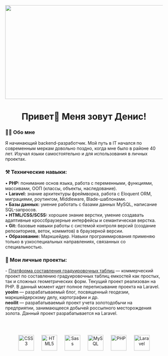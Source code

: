 <div align="center">
  <img height="300" width="600" src="https://user-images.githubusercontent.com/74038190/225813708-98b745f2-7d22-48cf-9150-083f1b00d6c9.gif"  />
</div>
<h1 align="center">Привет👋 Меня зовут Денис!</h1>
<h3 align="left">👨‍⚖️  Обо мне</h3>

<p align="left">Я начинающий backend-разработчик. Мой путь в IT начался по современным меркам довольно поздно, когда мне было в районе 40 лет. Изучал языки самостоятельно и для использования в личных проектах.</p>

<h3 align="left">⚒  Технические навыки:</h3>
• <b>PHP:</b> понимание основ языка, работа с переменными, функциями, массивами, ООП (классы, объекты, наследование).<br>
• <b>Laravel:</b> знание архитектуры фреймворка, работа с Eloquent ORM, миграциями, роутингом, Middleware, Blade-шаблонами.<br>
• <b>Базы данных:</b> умение работать с базами данных MySQL, написание SQL-запросов.<br>
• <b>HTML/CSS/SCSS:</b> хорошее знание верстки, умение создавать адаптивные кроссбраузерные интерфейсы и семантическая верстка.<br>
• <b>Git:</b> базовые навыки работы с системой контроля версий (создание репозиториев, веток, коммитов) в браузерной версии.<br>
• <b>Образование:</b> Маркшейдер. Навыки программирования применяю только в узкоспециальных направлениях, связанных со специальностью.<br>

<h3 align="left">💼 Мои личные проекты:</h3>
- <a href='https://evii.ru/'>Платформа составления градуировочных таблиц</a> — коммерческий проект по составлению градуировочных таблиц емкостей как простых, так и сложных геометрических форм. Текущий проект реализован на PHP. В данный момент идет полное переписывание проекта на Laravel.<br>
<b>yoolm</b> — разрабатываемый блог, посвященный геодезии, маркшейдерскому делу, картографии и др.<br>
<b>neoilit</b> — разрабатываемый проект учета золотодобычи на предприятии, занимающееся добычей россыпного месторождения золота. Данный проект разрабатывается на Laravel.

<br>
<br>
<br>
<br>

<div align="center">  
<a href="https://www.w3schools.com/css/" target="_blank"><img style="margin: 10px" src="https://profilinator.rishav.dev/skills-assets/css3-original-wordmark.svg" alt="CSS3" height="50" /></a>  
<a href="https://en.wikipedia.org/wiki/HTML5" target="_blank"><img style="margin: 10px" src="https://profilinator.rishav.dev/skills-assets/html5-original-wordmark.svg" alt="HTML5" height="50" /></a>  
<a href="https://sass-lang.com/" target="_blank"><img style="margin: 10px" src="https://profilinator.rishav.dev/skills-assets/sass-original.svg" alt="Sass" height="50" /></a>  
<a href="https://www.mysql.com/" target="_blank"><img style="margin: 10px" src="https://profilinator.rishav.dev/skills-assets/mysql-original-wordmark.svg" alt="MySQL" height="50" /></a>  
<a href="https://www.php.net/" target="_blank"><img style="margin: 10px" src="https://profilinator.rishav.dev/skills-assets/php-original.svg" alt="PHP" height="50" /></a>  
<a href="https://laravel.com/" target="_blank"><img style="margin: 10px" src="https://profilinator.rishav.dev/skills-assets/laravel-plain-wordmark.svg" alt="Laravel" height="50" /></a>  
</div>
